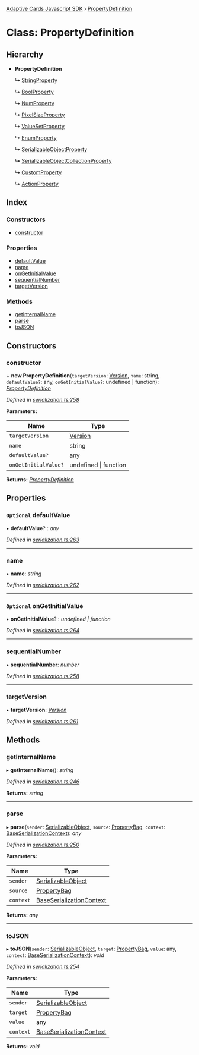 [Adaptive Cards Javascript SDK](../README.md) › [PropertyDefinition](propertydefinition.md)

# Class: PropertyDefinition

## Hierarchy

* **PropertyDefinition**

  ↳ [StringProperty](stringproperty.md)

  ↳ [BoolProperty](boolproperty.md)

  ↳ [NumProperty](numproperty.md)

  ↳ [PixelSizeProperty](pixelsizeproperty.md)

  ↳ [ValueSetProperty](valuesetproperty.md)

  ↳ [EnumProperty](enumproperty.md)

  ↳ [SerializableObjectProperty](serializableobjectproperty.md)

  ↳ [SerializableObjectCollectionProperty](serializableobjectcollectionproperty.md)

  ↳ [CustomProperty](customproperty.md)

  ↳ [ActionProperty](actionproperty.md)

## Index

### Constructors

* [constructor](propertydefinition.md#constructor)

### Properties

* [defaultValue](propertydefinition.md#optional-defaultvalue)
* [name](propertydefinition.md#name)
* [onGetInitialValue](propertydefinition.md#optional-ongetinitialvalue)
* [sequentialNumber](propertydefinition.md#sequentialnumber)
* [targetVersion](propertydefinition.md#targetversion)

### Methods

* [getInternalName](propertydefinition.md#getinternalname)
* [parse](propertydefinition.md#parse)
* [toJSON](propertydefinition.md#tojson)

## Constructors

###  constructor

\+ **new PropertyDefinition**(`targetVersion`: [Version](version.md), `name`: string, `defaultValue?`: any, `onGetInitialValue?`: undefined | function): *[PropertyDefinition](propertydefinition.md)*

*Defined in [serialization.ts:258](https://github.com/microsoft/AdaptiveCards/blob/899191664/source/nodejs/adaptivecards/src/serialization.ts#L258)*

**Parameters:**

Name | Type |
------ | ------ |
`targetVersion` | [Version](version.md) |
`name` | string |
`defaultValue?` | any |
`onGetInitialValue?` | undefined &#124; function |

**Returns:** *[PropertyDefinition](propertydefinition.md)*

## Properties

### `Optional` defaultValue

• **defaultValue**? : *any*

*Defined in [serialization.ts:263](https://github.com/microsoft/AdaptiveCards/blob/899191664/source/nodejs/adaptivecards/src/serialization.ts#L263)*

___

###  name

• **name**: *string*

*Defined in [serialization.ts:262](https://github.com/microsoft/AdaptiveCards/blob/899191664/source/nodejs/adaptivecards/src/serialization.ts#L262)*

___

### `Optional` onGetInitialValue

• **onGetInitialValue**? : *undefined | function*

*Defined in [serialization.ts:264](https://github.com/microsoft/AdaptiveCards/blob/899191664/source/nodejs/adaptivecards/src/serialization.ts#L264)*

___

###  sequentialNumber

• **sequentialNumber**: *number*

*Defined in [serialization.ts:258](https://github.com/microsoft/AdaptiveCards/blob/899191664/source/nodejs/adaptivecards/src/serialization.ts#L258)*

___

###  targetVersion

• **targetVersion**: *[Version](version.md)*

*Defined in [serialization.ts:261](https://github.com/microsoft/AdaptiveCards/blob/899191664/source/nodejs/adaptivecards/src/serialization.ts#L261)*

## Methods

###  getInternalName

▸ **getInternalName**(): *string*

*Defined in [serialization.ts:246](https://github.com/microsoft/AdaptiveCards/blob/899191664/source/nodejs/adaptivecards/src/serialization.ts#L246)*

**Returns:** *string*

___

###  parse

▸ **parse**(`sender`: [SerializableObject](serializableobject.md), `source`: [PropertyBag](../README.md#propertybag), `context`: [BaseSerializationContext](baseserializationcontext.md)): *any*

*Defined in [serialization.ts:250](https://github.com/microsoft/AdaptiveCards/blob/899191664/source/nodejs/adaptivecards/src/serialization.ts#L250)*

**Parameters:**

Name | Type |
------ | ------ |
`sender` | [SerializableObject](serializableobject.md) |
`source` | [PropertyBag](../README.md#propertybag) |
`context` | [BaseSerializationContext](baseserializationcontext.md) |

**Returns:** *any*

___

###  toJSON

▸ **toJSON**(`sender`: [SerializableObject](serializableobject.md), `target`: [PropertyBag](../README.md#propertybag), `value`: any, `context`: [BaseSerializationContext](baseserializationcontext.md)): *void*

*Defined in [serialization.ts:254](https://github.com/microsoft/AdaptiveCards/blob/899191664/source/nodejs/adaptivecards/src/serialization.ts#L254)*

**Parameters:**

Name | Type |
------ | ------ |
`sender` | [SerializableObject](serializableobject.md) |
`target` | [PropertyBag](../README.md#propertybag) |
`value` | any |
`context` | [BaseSerializationContext](baseserializationcontext.md) |

**Returns:** *void*
